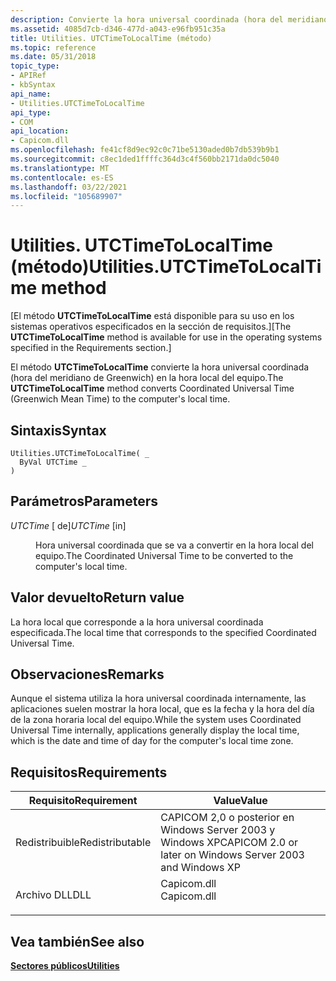 ```yaml
---
description: Convierte la hora universal coordinada (hora del meridiano de Greenwich) en la hora local del equipo.
ms.assetid: 4085d7cb-d346-477d-a043-e96fb951c35a
title: Utilities. UTCTimeToLocalTime (método)
ms.topic: reference
ms.date: 05/31/2018
topic_type:
- APIRef
- kbSyntax
api_name:
- Utilities.UTCTimeToLocalTime
api_type:
- COM
api_location:
- Capicom.dll
ms.openlocfilehash: fe41cf8d9ec92c0c71be5130aded0b7db539b9b1
ms.sourcegitcommit: c8ec1ded1ffffc364d3c4f560bb2171da0dc5040
ms.translationtype: MT
ms.contentlocale: es-ES
ms.lasthandoff: 03/22/2021
ms.locfileid: "105689907"
---
```

# <a name="utilitiesutctimetolocaltime-method"></a><span data-ttu-id="0bcc4-103">Utilities. UTCTimeToLocalTime (método)</span><span class="sxs-lookup"><span data-stu-id="0bcc4-103">Utilities.UTCTimeToLocalTime method</span></span>

<span data-ttu-id="0bcc4-104">\[El método **UTCTimeToLocalTime** está disponible para su uso en los sistemas operativos especificados en la sección de requisitos.\]</span><span class="sxs-lookup"><span data-stu-id="0bcc4-104">\[The **UTCTimeToLocalTime** method is available for use in the operating systems specified in the Requirements section.\]</span></span>

<span data-ttu-id="0bcc4-105">El método **UTCTimeToLocalTime** convierte la hora universal coordinada (hora del meridiano de Greenwich) en la hora local del equipo.</span><span class="sxs-lookup"><span data-stu-id="0bcc4-105">The **UTCTimeToLocalTime** method converts Coordinated Universal Time (Greenwich Mean Time) to the computer's local time.</span></span>

## <a name="syntax"></a><span data-ttu-id="0bcc4-106">Sintaxis</span><span class="sxs-lookup"><span data-stu-id="0bcc4-106">Syntax</span></span>


```VB
Utilities.UTCTimeToLocalTime( _
  ByVal UTCTime _
)
```



## <a name="parameters"></a><span data-ttu-id="0bcc4-107">Parámetros</span><span class="sxs-lookup"><span data-stu-id="0bcc4-107">Parameters</span></span>

<dl> <dt>

<span data-ttu-id="0bcc4-108">*UTCTime* \[ de\]</span><span class="sxs-lookup"><span data-stu-id="0bcc4-108">*UTCTime* \[in\]</span></span>
</dt> <dd>

<span data-ttu-id="0bcc4-109">Hora universal coordinada que se va a convertir en la hora local del equipo.</span><span class="sxs-lookup"><span data-stu-id="0bcc4-109">The Coordinated Universal Time to be converted to the computer's local time.</span></span>

</dd> </dl>

## <a name="return-value"></a><span data-ttu-id="0bcc4-110">Valor devuelto</span><span class="sxs-lookup"><span data-stu-id="0bcc4-110">Return value</span></span>

<span data-ttu-id="0bcc4-111">La hora local que corresponde a la hora universal coordinada especificada.</span><span class="sxs-lookup"><span data-stu-id="0bcc4-111">The local time that corresponds to the specified Coordinated Universal Time.</span></span>

## <a name="remarks"></a><span data-ttu-id="0bcc4-112">Observaciones</span><span class="sxs-lookup"><span data-stu-id="0bcc4-112">Remarks</span></span>

<span data-ttu-id="0bcc4-113">Aunque el sistema utiliza la hora universal coordinada internamente, las aplicaciones suelen mostrar la hora local, que es la fecha y la hora del día de la zona horaria local del equipo.</span><span class="sxs-lookup"><span data-stu-id="0bcc4-113">While the system uses Coordinated Universal Time internally, applications generally display the local time, which is the date and time of day for the computer's local time zone.</span></span>

## <a name="requirements"></a><span data-ttu-id="0bcc4-114">Requisitos</span><span class="sxs-lookup"><span data-stu-id="0bcc4-114">Requirements</span></span>



| <span data-ttu-id="0bcc4-115">Requisito</span><span class="sxs-lookup"><span data-stu-id="0bcc4-115">Requirement</span></span> | <span data-ttu-id="0bcc4-116">Value</span><span class="sxs-lookup"><span data-stu-id="0bcc4-116">Value</span></span> |
|----------------------------|----------------------------------------------------------------------------------------|
| <span data-ttu-id="0bcc4-117">Redistribuible</span><span class="sxs-lookup"><span data-stu-id="0bcc4-117">Redistributable</span></span><br/> | <span data-ttu-id="0bcc4-118">CAPICOM 2,0 o posterior en Windows Server 2003 y Windows XP</span><span class="sxs-lookup"><span data-stu-id="0bcc4-118">CAPICOM 2.0 or later on Windows Server 2003 and Windows XP</span></span><br/>                  |
| <span data-ttu-id="0bcc4-119">Archivo DLL</span><span class="sxs-lookup"><span data-stu-id="0bcc4-119">DLL</span></span><br/>             | <dl> <span data-ttu-id="0bcc4-120"><dt>Capicom.dll</dt></span><span class="sxs-lookup"><span data-stu-id="0bcc4-120"><dt>Capicom.dll</dt></span></span> </dl> |



## <a name="see-also"></a><span data-ttu-id="0bcc4-121">Vea también</span><span class="sxs-lookup"><span data-stu-id="0bcc4-121">See also</span></span>

<dl> <dt>

[<span data-ttu-id="0bcc4-122">**Sectores públicos**</span><span class="sxs-lookup"><span data-stu-id="0bcc4-122">**Utilities**</span></span>](utilities.md)
</dt> </dl>

 

 




